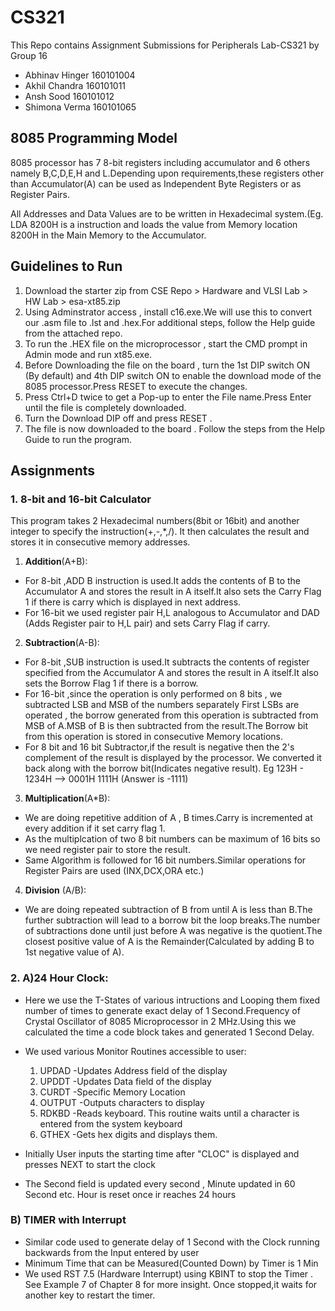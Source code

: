 # CS321
This Repo contains Assignment Submissions for Peripherals Lab-CS321 by Group 16
* Abhinav Hinger 160101004
* Akhil Chandra 160101011
* Ansh Sood 160101012
* Shimona Verma 160101065

## 8085 Programming Model
8085 processor has 7 8-bit registers including accumulator and 6 others namely B,C,D,E,H and L.Depending upon requirements,these registers other than Accumulator(A) can be used as Independent Byte Registers or as Register Pairs.

All Addresses and Data Values are to be written in Hexadecimal system.(Eg. LDA 8200H is a instruction and loads the value from Memory location 8200H in the Main Memory to the Accumulator.

## Guidelines to Run 
1. Download the starter zip from CSE Repo > Hardware and VLSI Lab > HW Lab > esa-xt85.zip
2. Using Adminstrator access , install c16.exe.We will use this to convert our .asm file to .lst and .hex.For additional steps, follow the Help guide from the attached repo.
3. To run the .HEX file on the microprocessor , start the CMD prompt in Admin mode and run xt85.exe.
4. Before Downloading the file on the board , turn the 1st DIP switch ON (By default) and 4th DIP switch ON to enable the download mode of the 8085 processor.Press RESET to execute the changes.
5. Press Ctrl+D twice to get a Pop-up to enter the File name.Press Enter until the file is completely downloaded.
6. Turn the Download DIP off and press RESET .
7. The file is now downloaded to the board . Follow the steps from the Help Guide to run the program.

## Assignments
### 1. 8-bit and 16-bit Calculator
This program takes 2 Hexadecimal numbers(8bit or 16bit) and another integer to specify the instruction(+,-,\*,/). It then calculates the result and stores it in consecutive memory addresses.
1. __Addition__(A+B):
  * For 8-bit ,ADD B instruction is used.It adds the contents of B to the Accumulator A and stores the result in A itself.It
  also sets the Carry Flag 1 if there is carry which is displayed in next address.
  * For 16-bit we used register pair H,L analogous to Accumulator and DAD (Adds Register pair to H,L pair) and sets Carry
  Flag if carry.
2. __Subtraction__(A-B):
  * For 8-bit ,SUB instruction is used.It subtracts the contents of register specified from the Accumulator A and stores the
  result in A itself.It also sets the Borrow Flag 1 if there is a borrow.
  * For 16-bit ,since the operation is only performed on 8 bits , we subtracted LSB and MSB of the numbers separately
  First LSBs are operated , the borrow generated from this operation is subtracted from MSB of A.MSB of B is then subtracted
  from the result.The Borrow bit from this operation is stored in consecutive Memory locations.
  * For 8 bit and 16 bit Subtractor,if the result is negative then the 2's complement of the result is displayed by the
  processor. We converted it back along with the borrow bit(Indicates negative result).
Eg 123H - 1234H --> 0001H 1111H (Answer is -1111)
3. __Multiplication__(A\*B):
  * We are doing repetitive addition of A , B times.Carry is incremented at every addition if it set carry flag 1.
  * As the multiplcation of two 8 bit numbers can be maximum of 16 bits so we need register pair to store the result.
  * Same Algorithm is followed for 16 bit numbers.Similar operations for Register Pairs are used (INX,DCX,ORA etc.)
4. __Division__ (A\/B):
  * We are doing repeated subtraction of B from until A is less than B.The further subtraction will lead to a borrow bit 
   the loop breaks.The number of subtractions done until just before A was negative is the quotient.The closest positive
   value of A is the Remainder(Calculated by adding B to 1st negative value of A).

### 2. A)24 Hour Clock:
  * Here we use the T-States of various intructions and Looping them fixed number of times to generate exact delay of 1
  Second.Frequency of Crystal Oscillator of 8085 Microprocessor in 2 MHz.Using this we calculated the time a code block 
  takes and generated 1 Second Delay.
  * We used various Monitor Routines accessible to user:
      1. UPDAD -Updates Address field of the display
      2. UPDDT -Updates Data field of the display
      3. CURDT  -Specific Memory Location
      4. OUTPUT -Outputs characters to display
      5. RDKBD  -Reads keyboard. This routine waits until a character is entered from the system keyboard
      6. GTHEX  -Gets hex digits and displays them. 
      
  * Initially User inputs the starting time after "CLOC" is displayed and presses NEXT to start the clock
  * The Second field is updated every second , Minute updated in 60 Second etc. Hour is reset once ir reaches 24 hours
###    B) TIMER with Interrupt
  * Similar code used to generate delay of 1 Second with the Clock running backwards from the Input entered by user
  * Minimum Time that can be Measured(Counted Down) by Timer is 1 Min
  * We used RST 7.5 (Hardware Interrupt) using KBINT to stop the Timer . See Example 7 of Chapter 8 for more insight.
  Once stopped,it waits for another key to restart the timer.
